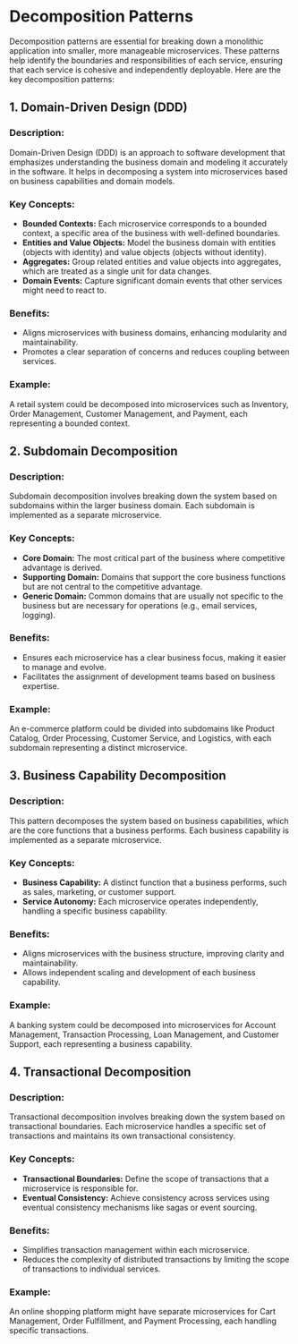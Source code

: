 # Decomposition Patterns

Decomposition patterns are essential for breaking down a monolithic application into smaller, more manageable microservices. These patterns help identify the boundaries and responsibilities of each service, ensuring that each service is cohesive and independently deployable. Here are the key decomposition patterns:

## 1. **Domain-Driven Design (DDD)**

### **Description:**
Domain-Driven Design (DDD) is an approach to software development that emphasizes understanding the business domain and modeling it accurately in the software. It helps in decomposing a system into microservices based on business capabilities and domain models.

### **Key Concepts:**
- **Bounded Contexts:** Each microservice corresponds to a bounded context, a specific area of the business with well-defined boundaries.
- **Entities and Value Objects:** Model the business domain with entities (objects with identity) and value objects (objects without identity).
- **Aggregates:** Group related entities and value objects into aggregates, which are treated as a single unit for data changes.
- **Domain Events:** Capture significant domain events that other services might need to react to.

### **Benefits:**
- Aligns microservices with business domains, enhancing modularity and maintainability.
- Promotes a clear separation of concerns and reduces coupling between services.

### **Example:**
A retail system could be decomposed into microservices such as Inventory, Order Management, Customer Management, and Payment, each representing a bounded context.

## 2. **Subdomain Decomposition**

### **Description:**
Subdomain decomposition involves breaking down the system based on subdomains within the larger business domain. Each subdomain is implemented as a separate microservice.

### **Key Concepts:**
- **Core Domain:** The most critical part of the business where competitive advantage is derived.
- **Supporting Domain:** Domains that support the core business functions but are not central to the competitive advantage.
- **Generic Domain:** Common domains that are usually not specific to the business but are necessary for operations (e.g., email services, logging).

### **Benefits:**
- Ensures each microservice has a clear business focus, making it easier to manage and evolve.
- Facilitates the assignment of development teams based on business expertise.

### **Example:**
An e-commerce platform could be divided into subdomains like Product Catalog, Order Processing, Customer Service, and Logistics, with each subdomain representing a distinct microservice.

## 3. **Business Capability Decomposition**

### **Description:**
This pattern decomposes the system based on business capabilities, which are the core functions that a business performs. Each business capability is implemented as a separate microservice.

### **Key Concepts:**
- **Business Capability:** A distinct function that a business performs, such as sales, marketing, or customer support.
- **Service Autonomy:** Each microservice operates independently, handling a specific business capability.

### **Benefits:**
- Aligns microservices with the business structure, improving clarity and maintainability.
- Allows independent scaling and development of each business capability.

### **Example:**
A banking system could be decomposed into microservices for Account Management, Transaction Processing, Loan Management, and Customer Support, each representing a business capability.

## 4. **Transactional Decomposition**

### **Description:**
Transactional decomposition involves breaking down the system based on transactional boundaries. Each microservice handles a specific set of transactions and maintains its own transactional consistency.

### **Key Concepts:**
- **Transactional Boundaries:** Define the scope of transactions that a microservice is responsible for.
- **Eventual Consistency:** Achieve consistency across services using eventual consistency mechanisms like sagas or event sourcing.

### **Benefits:**
- Simplifies transaction management within each microservice.
- Reduces the complexity of distributed transactions by limiting the scope of transactions to individual services.

### **Example:**
An online shopping platform might have separate microservices for Cart Management, Order Fulfillment, and Payment Processing, each handling specific transactions.
